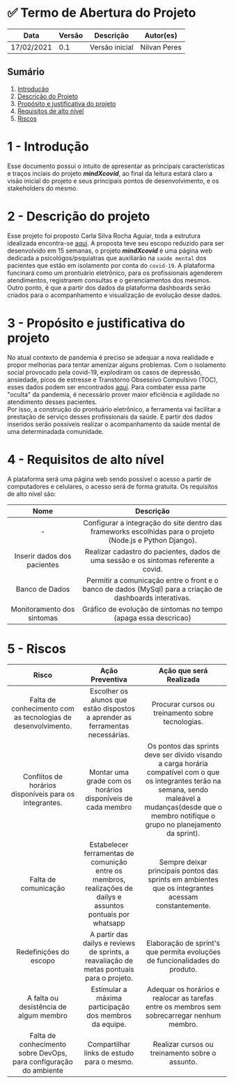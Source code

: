 # ✅ Termo de Abertura do Projeto

|Data|Versão|Descrição|Autor(es)|          
|-----|------|---------|----------|           
|17/02/2021|0.1| Versão inicial | Nilvan Peres|

## Sumário
1. [Introdução](#1---introdução)  
1. [Descrição do Projeto](#2---descrição-do-projeto)
1. [Propósito e justificativa do projeto](#3---propósito-e-justificativa-do-projeto)
1. [Requisitos de alto nível](#1---requisitos-de-alto-nível)
1. [Riscos](#5---riscos)
# 1 - Introdução

Esse documento possui o intuito de apresentar as principais características e traços inciais do projeto ***mindXcovid***, ao final da leitura estará claro a visão inicial do projeto e seus principais pontos de desenvolvimento, e os stakeholders do mesmo.

# 2 - Descrição do projeto

Esse projeto foi proposto Carla Silva Rocha Aguiar, toda a estrutura idealizada encontra-se [aqui](https://drive.google.com/file/d/1-I73Fw0BohIirjTrLwUBt_6SRs5Ltj7H/view). A proposta teve seu escopo reduzido para ser desenvolvido em 15 semanas, o projeto ***mindXcovid*** é uma página web dedicada a psicológos/psquiatras que auxiliarão na `saúde mental` dos pacientes que estão em isolamento por conta do `covid-19`. A plataforma funcinará como um prontuário eletrônico, para os profissionais agenderem atendimentos, registrarem consultas e o gerenciamentos dos mesmos. Outro ponto, é que a partir dos dados da plataforma dashboards serão criados para o acompanhamento e visualização de evolução desse dados.

# 3 - Propósito e justificativa do projeto

No atual contexto de pandemia é preciso se adequar a nova realidade e propor melhorias para tentar amenizar alguns problemas. Com o isolamento social provocado pela covid-19, explodiram os casos de depressão, ansiedade, picos de estresse e Transtorno Obsessivo Compulsivo (TOC), esses dados podem ser encontrados [aqui](https://www.fiocruzbrasilia.fiocruz.br/depressao-ansiedade-e-estresse-aumentam-durante-a-pandemia/). Para combater essa parte "oculta" da pandemia, é necessário prover maior eficiência e agilidade no atendimento desses pacientes.   
Por isso, a construção do prontuário eletrônico, a ferramenta vai facilitar a prestação de serviço desses profissionais da saúde. E partir dos dados inseridos serão possíveis realizar o acompanhamento da saúde mental de uma determinadada comunidade.

# 4 - Requisitos de alto nível

 A plataforma será uma página web sendo possível o acesso a partir de computadores e celulares, o acesso será de forma gratuita. Os requisitos de alto nível são:

|                 Nome                 |           Descrição          |
|:------------------------------------:|:-------------------------:|
| - | Configurar a integração do site dentro das frameworks escolhidas para o projeto (Node.js e Python Django).|
| Inserir dados dos pacientes | Realizar cadastro do pacientes, dados de uma sessão e os sintomas referente a covid.  |
| Banco de Dados | Permitir a comunicação entre o front e o banco de dados (MySql) para a criação de dashboards interativas. |
| Monitoramento dos sintomas | Gráfico de evolução de sintomas no tempo (apaga essa descricao) |  

# 5 - Riscos

|Risco|Ação Preventiva| Ação que será Realizada|
|:--------:|:-------:|:----------:|
| Falta de conhecimento com as tecnologias de desenvolvimento. | Escolher os alunos que estão dispostos a aprender as ferramentas necessárias.| Procurar cursos ou treinamento sobre tecnologias. |
| Conflitos de horários disponíveis para os integrantes. | Montar uma grade com os horários disponíveis de cada membro|Os pontos das sprints deve ser divido visando a carga horária compatível com o que os integrantes terão na semana, sendo maleável a mudanças(desde que o membro notifique o grupo no planejamento da sprint). |
| Falta de comunicação| Estabelecer ferramentas de comunição entre os membros, realizações de dailys e assuntos pontuais por whatsapp| Sempre deixar principais pontos das sprints em ambientes que os integrantes acessam constantemente. |
| Redefinições do escopo | A partir das dailys e reviews de sprints, a reavaliação de metas pontuais para o projeto. | Elaboração de sprint's que permita evoluções de funcionalidades do produto.|
| A falta ou desistência de algum membro | Estimular a máxima participação dos membros da equipe. | Adequar os horários e realocar as tarefas entre os membros sem sobrecarregar nenhum membro. |
| Falta de conhecimento sobre DevOps, para configuração do ambiente | Compartilhar links de estudo para o mesmo. | Realizar cursos ou treinamento sobre o assunto. |
